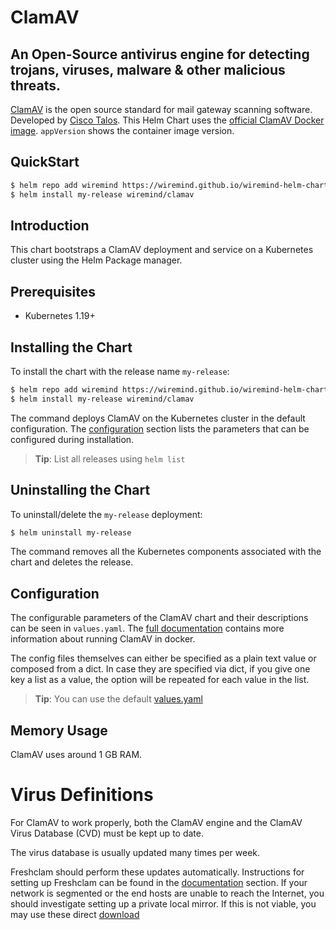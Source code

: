 # ClamAV

##  An Open-Source antivirus engine for detecting trojans, viruses, malware & other malicious threats.

[ClamAV](https://www.clamav.net/) is the open source standard for mail gateway scanning software.
 Developed by [Cisco Talos](https://github.com/Cisco-Talos/clamav-devel). This Helm Chart uses the [official ClamAV Docker image](https://hub.docker.com/r/clamav/clamav). `appVersion` shows the container image version.

## QuickStart

```bash
$ helm repo add wiremind https://wiremind.github.io/wiremind-helm-charts
$ helm install my-release wiremind/clamav
```

## Introduction

This chart bootstraps a ClamAV deployment and service on a Kubernetes cluster using the Helm Package manager.

## Prerequisites

- Kubernetes 1.19+

## Installing the Chart

To install the chart with the release name `my-release`:

```bash
$ helm repo add wiremind https://wiremind.github.io/wiremind-helm-charts
$ helm install my-release wiremind/clamav
```

The command deploys ClamAV on the Kubernetes cluster in the default configuration. The [configuration](#configuration) section lists the parameters that can be configured during installation.

> **Tip**: List all releases using `helm list`

## Uninstalling the Chart

To uninstall/delete the `my-release` deployment:

```bash
$ helm uninstall my-release
```

The command removes all the Kubernetes components associated with the chart and deletes the release.

## Configuration

The configurable parameters of the ClamAV chart and
their descriptions can be seen in `values.yaml`. The [full documentation](https://www.clamav.net/documents/clam-antivirus-0-101-0-user-manual) contains more information about running ClamAV in docker.

The config files themselves can either be specified as a plain text value or composed from a dict. In case they are specified via dict, if you give one key a list as a value, the option will be repeated for each value in the list.

> **Tip**: You can use the default [values.yaml](values.yaml)

## Memory Usage

ClamAV uses around 1 GB RAM.

# Virus Definitions

For ClamAV to work properly, both the ClamAV engine and the ClamAV Virus Database (CVD) must be kept up to date.

The virus database is usually updated many times per week.

Freshclam should perform these updates automatically. Instructions for setting up Freshclam can be found in the [documentation](https://www.clamav.net/documents/clam-antivirus-0-101-0-user-manual) section.
If your network is segmented or the end hosts are unable to reach the Internet, you should investigate setting up a private local mirror. If this is not viable, you may use these direct [download](https://www.clamav.net/downloads)
